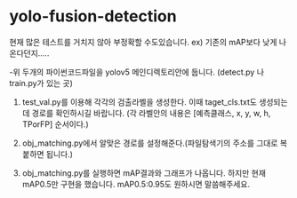# yolo-fusion-detection

현재 많은 테스트를 거치지 않아 부정확할 수도있습니다.
ex) 기존의 mAP보다 낮게 나온다던지.....

-위 두개의 파이썬코드파일을 yolov5 메인디렉토리안에 둡니다. (detect.py 나 train.py가 있는 곳)

1. test_val.py를 이용해 각각의 검출라벨을 생성한다. 이때 taget_cls.txt도 생성되는데 경로를 확인하시길 바랍니다.
(각 라벨안의 내용은 [예측클래스, x, y, w, h, TPorFP] 순서이다.)

2. obj_matching.py에서 알맞은 경로를 설정해준다.(파일탐색기의 주소를 그대로 복붙하면 됩니다.)

3. obj_matching.py를 실행하면 mAP결과와 그래프가 나옵니다.
하지만 현재 mAP0.5만 구현을 했습니다.
mAP0.5:0.95도 원하시면 말씀해주세요.
